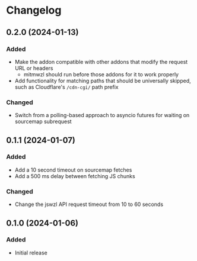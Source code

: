 # Changelog

## 0.2.0 (2024-01-13)

### Added

* Make the addon compatible with other addons that modify the request URL or headers
	* mitmwzl should run before those addons for it to work properly
* Add functionality for matching paths that should be universally skipped, such as Cloudflare's `/cdn-cgi/` path prefix

### Changed

* Switch from a polling-based approach to asyncio futures for waiting on sourcemap subrequest

## 0.1.1 (2024-01-07)

### Added

* Add a 10 second timeout on sourcemap fetches
* Add a 500 ms delay between fetching JS chunks

### Changed

* Change the jswzl API request timeout from 10 to 60 seconds

## 0.1.0 (2024-01-06)

### Added

* Initial release
